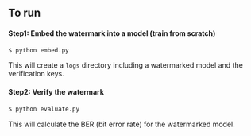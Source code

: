 ## To run

#### Step1: Embed the watermark into a model (train from scratch) 

```python
$ python embed.py 
```
This will create a `logs` directory including a watermarked model and the verification keys. 


#### Step2: Verify the watermark

```python
$ python evaluate.py 
```
This will calculate the BER (bit error rate) for the watermarked model. 

